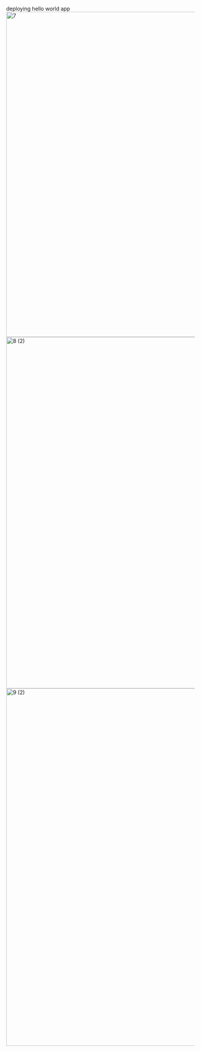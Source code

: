 deploying hello world app
<img width="868" alt="7" src="https://user-images.githubusercontent.com/109541186/200180839-032a0d61-0cdc-4b9a-9154-a69a6f1281b4.png">
<img width="938" alt="8 (2)" src="https://user-images.githubusercontent.com/109541186/200180850-94ed8769-9a00-4795-b654-6c80d6dc65de.png">
<img width="954" alt="9 (2)" src="https://user-images.githubusercontent.com/109541186/200180864-211b146d-33d6-419b-a63d-23521454eda4.png">
